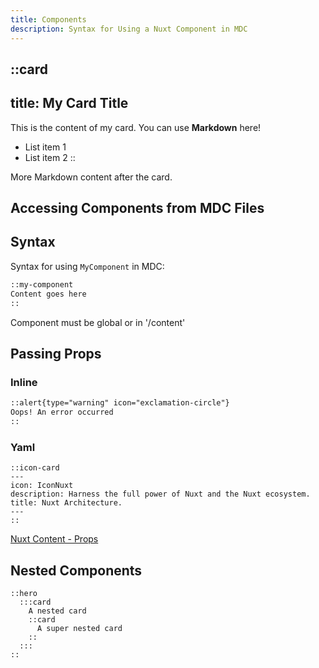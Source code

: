 ```yaml
---
title: Components
description: Syntax for Using a Nuxt Component in MDC
---
```


::card
---
title: My Card Title
---
This is the content of my card. You can use **Markdown** here!

- List item 1
- List item 2
::

More Markdown content after the card.

Accessing Components from MDC Files
---

## Syntax

Syntax for using `MyComponent` in MDC:

```markdown
::my-component
Content goes here
::
```

Component must be global or in '/content'

## Passing Props

### Inline

   ```markdown
   ::alert{type="warning" icon="exclamation-circle"}
   Oops! An error occurred
   ::
   ```

### Yaml


   ```
   ::icon-card
   ---
   icon: IconNuxt
   description: Harness the full power of Nuxt and the Nuxt ecosystem.
   title: Nuxt Architecture.
   ---
   ::
   ```
   [Nuxt Content - Props](https://content.nuxt.com/usage/markdown/#props)

## Nested Components

   ```
   ::hero
     :::card
       A nested card
       ::card
         A super nested card
       ::
     :::
   ::
   ```
